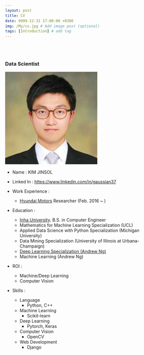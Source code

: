 ```yaml
---
layout: post
title: CV
date: 9999-12-31 17:00:00 +0300
img: /My/cv.jpg # Add image post (optional)
tags: [Introduction] # add tag
---
```


<br><br>

### Data Scientist

<img src="../assets/img/My/kjs.jpg" alt="Drawing" style="width: 300px;"/>

+ Name : KIM JINSOL
+ Linked In : https://www.linkedin.com/in/gaussian37
+ Work Experience : 
    - [Hyundai Motors](https://www.hyundai.com/worldwide/en) Researcher (Feb. 2016 ~ )
    
+ Education :
    + [Inha University](http://www.inha.ac.kr/mbshome/mbs/eng/index.do). B.S. in Computer Engineer
    + Mathematics for Machine Learning Specialization (UCL)
    + Applied Data Science with Python Specialization (Michigan University)
    + Data Mining Specialization (University of Illinois at Urbana-Champaign)
    + [Deep Learning Specialization (Andrew Ng)](https://www.coursera.org/account/accomplishments/specialization/certificate/7Y5SFDG3F85E)
    + Machine Learning (Andrew Ng)
                 
+ ROI :
    - Machine/Deep Learning      
    - Computer Vision    
    
+ Skills : 
    + Language
        + Python, C++
    + Machine Learning
        + Scikit-learn
    + Deep Learning
        + Pytorch, Keras
    + Computer Vision
        + OpenCV
    + Web Development
        + Django